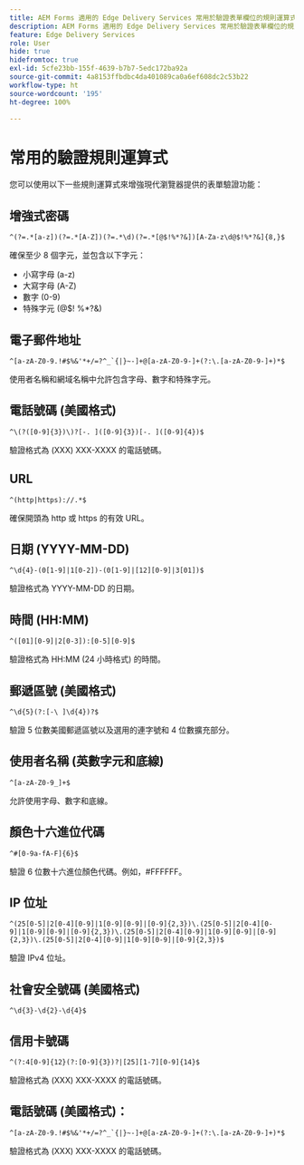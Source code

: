 ```yaml
---
title: AEM Forms 適用的 Edge Delivery Services 常用於驗證表單欄位的規則運算式
description: AEM Forms 適用的 Edge Delivery Services 常用於驗證表單欄位的規則運算式
feature: Edge Delivery Services
role: User
hide: true
hidefromtoc: true
exl-id: 5cfe23bb-155f-4639-b7b7-5edc172ba92a
source-git-commit: 4a8153ffbdbc4da401089ca0a6ef608dc2c53b22
workflow-type: ht
source-wordcount: '195'
ht-degree: 100%

---
```


# 常用的驗證規則運算式

您可以使用以下一些規則運算式來增強現代瀏覽器提供的表單驗證功能：

## 增強式密碼

```regex
^(?=.*[a-z])(?=.*[A-Z])(?=.*\d)(?=.*[@$!%*?&])[A-Za-z\d@$!%*?&]{8,}$
```

確保至少 8 個字元，並包含以下字元：

* 小寫字母 (a-z)
* 大寫字母 (A-Z)
* 數字 (0-9)
* 特殊字元 (@$! %*?&amp;)


## 電子郵件地址


```regex
^[a-zA-Z0-9.!#$%&'*+/=?^_`{|}~-]+@[a-zA-Z0-9-]+(?:\.[a-zA-Z0-9-]+)*$
```

使用者名稱和網域名稱中允許包含字母、數字和特殊字元。


## 電話號碼 (美國格式)

```regex
^\(?([0-9]{3})\)?[-. ]([0-9]{3})[-. ]([0-9]{4})$
```

驗證格式為 (XXX) XXX-XXXX 的電話號碼。



## URL

```regex
^(http|https)://.*$
```

確保開頭為 http 或 https 的有效 URL。



## 日期 (YYYY-MM-DD)

```regex
^\d{4}-(0[1-9]|1[0-2])-(0[1-9]|[12][0-9]|3[01])$
```

驗證格式為 YYYY-MM-DD 的日期。


## 時間 (HH:MM)

```regex
^([01][0-9]|2[0-3]):[0-5][0-9]$
```

驗證格式為 HH:MM (24 小時格式) 的時間。


## 郵遞區號 (美國格式)

```regex
^\d{5}(?:[-\ ]\d{4})?$
```

驗證 5 位數美國郵遞區號以及選用的連字號和 4 位數擴充部分。


## 使用者名稱 (英數字元和底線)

```regex
^[a-zA-Z0-9_]+$
```

允許使用字母、數字和底線。


## 顏色十六進位代碼

```regex
^#[0-9a-fA-F]{6}$
```

驗證 6 位數十六進位顏色代碼。例如，#FFFFFF。


## IP 位址

```regex
^(25[0-5]|2[0-4][0-9]|1[0-9][0-9]|[0-9]{2,3})\.(25[0-5]|2[0-4][0-9]|1[0-9][0-9]|[0-9]{2,3})\.(25[0-5]|2[0-4][0-9]|1[0-9][0-9]|[0-9]{2,3})\.(25[0-5]|2[0-4][0-9]|1[0-9][0-9]|[0-9]{2,3})$
```

驗證 IPv4 位址。



## 社會安全號碼 (美國格式)

```regex
^\d{3}-\d{2}-\d{4}$
```



## 信用卡號碼

```regex
^(?:4[0-9]{12}(?:[0-9]{3})?|[25][1-7][0-9]{14}$
```

驗證格式為 (XXX) XXX-XXXX 的電話號碼。



## 電話號碼 (美國格式)：

```regex
^[a-zA-Z0-9.!#$%&'*+/=?^_`{|}~-]+@[a-zA-Z0-9-]+(?:\.[a-zA-Z0-9-]+)*$
```

驗證格式為 (XXX) XXX-XXXX 的電話號碼。

